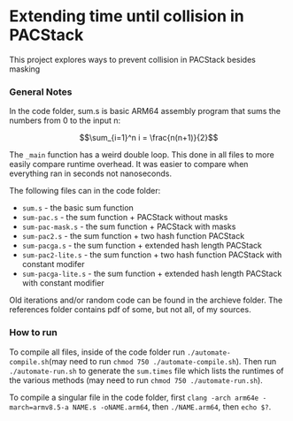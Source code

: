 # Extending time until collision in PACStack
This project explores ways to prevent collision in PACStack besides masking

### General Notes
In the code folder, sum.s is basic ARM64 assembly program that sums the numbers from 0 to the input n:

```math
\sum_{i=1}^n i = \frac{n(n+1)}{2}
```

The `_main` function has a weird double loop. This done in all files to more easily compare runtime overhead. It was easier to compare when everything ran in seconds not nanoseconds.

The following files can in the code folder:
- `sum.s` - the basic sum function
- `sum-pac.s` - the sum function + PACStack without masks
- `sum-pac-mask.s` - the sum function + PACStack with masks
- `sum-pac2.s` - the sum function + two hash function PACStack
- `sum-pacga.s` - the sum function + extended hash length PACStack
- `sum-pac2-lite.s` - the sum function + two hash function PACStack with constant modifer
- `sum-pacga-lite.s` - the sum function + extended hash length PACStack with constant modifier

Old iterations and/or random code can be found in the archieve folder. The references folder contains pdf of some, but not all, of my sources.

### How to run
To compile all files, inside of the code folder run `./automate-compile.sh`(may need to run `chmod 750 ./automate-compile.sh`). Then run `./automate-run.sh` to generate the `sum.times` file which lists the runtimes of the various methods (may need to run `chmod 750 ./automate-run.sh`).

To compile a singular file in the code folder, first `clang -arch arm64e -march=armv8.5-a NAME.s -oNAME.arm64`, then `./NAME.arm64`, then `echo $?`.